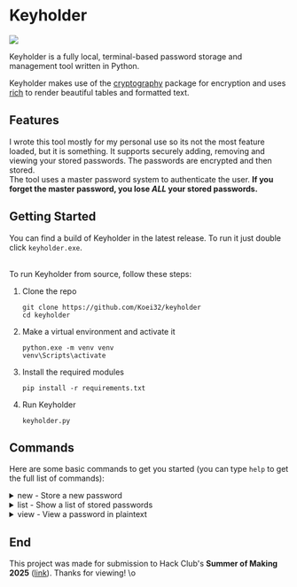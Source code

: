 # Keyholder

<img src="https://files.catbox.moe/3shfq7.png"/>

Keyholder is a fully local, terminal-based password storage and management tool written in Python.

Keyholder makes use of the [cryptography](https://github.com/pyca/cryptography/) package for encryption and uses [rich](https://github.com/Textualize/rich) to render beautiful tables and formatted text.

## Features
I wrote this tool mostly for my personal use so its not the most feature loaded, but it is something. It supports securely adding, removing and viewing your stored passwords. The passwords are encrypted and then stored. <br>
The tool uses a master password system to authenticate the user. **If you forget the master password, you lose _ALL_ your stored passwords.**

## Getting Started
You can find a build of Keyholder in the latest release. To run it just double click `keyholder.exe`.

<br>To run Keyholder from source, follow these steps:
1. Clone the repo
   ```
   git clone https://github.com/Koei32/keyholder
   cd keyholder
   ```
   
2. Make a virtual environment and activate it
   ```
   python.exe -m venv venv
   venv\Scripts\activate
   ```
   
3. Install the required modules
   ```
   pip install -r requirements.txt
   ```
   
4. Run Keyholder
   ```
   keyholder.py
   ```


## Commands
Here are some basic commands to get you started (you can type `help` to get the full list of commands):

<details>
  <summary>new - Store a new password</summary>
  Running `new` asks you the title to give to the password, the password itself and optional notes.
  <img src="https://files.catbox.moe/x84uhx.gif"/>
</details>
<details>
  <summary>list - Show a list of stored passwords</summary>
  Shows a list of the passwords stored in a table. This does not actually show the password in plaintext.
   <img src="https://files.catbox.moe/5yv2b9.gif"/>
</details>
<details>
  <summary>view - View a password in plaintext</summary>
  Running <code>view ID</code> displays the password with id <code>ID</code> in plaintext for a few seconds.
   <img src="https://files.catbox.moe/3mcnrg.gif"/>
</details>


## End
This project was made for submission to Hack Club's **Summer of Making 2025** ([link](https://summer.hackclub.com/projects/9491)). Thanks for viewing! \o
